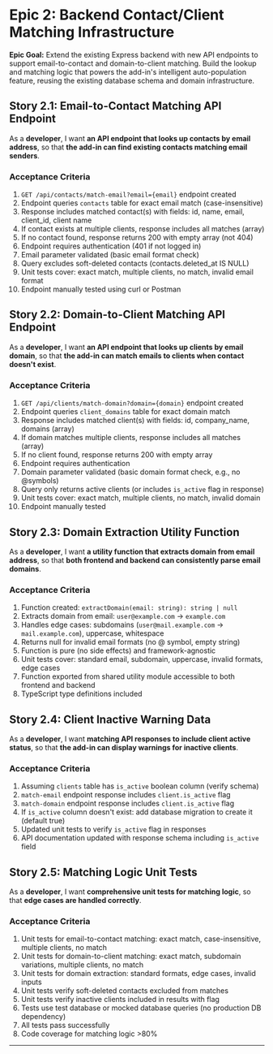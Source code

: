 # Epic 2: Backend Contact/Client Matching Infrastructure

**Epic Goal:** Extend the existing Express backend with new API endpoints to support email-to-contact and domain-to-client matching. Build the lookup and matching logic that powers the add-in's intelligent auto-population feature, reusing the existing database schema and domain infrastructure.

## Story 2.1: Email-to-Contact Matching API Endpoint

As a **developer**,
I want **an API endpoint that looks up contacts by email address**,
so that **the add-in can find existing contacts matching email senders**.

### Acceptance Criteria

1. `GET /api/contacts/match-email?email={email}` endpoint created
2. Endpoint queries `contacts` table for exact email match (case-insensitive)
3. Response includes matched contact(s) with fields: id, name, email, client_id, client name
4. If contact exists at multiple clients, response includes all matches (array)
5. If no contact found, response returns 200 with empty array (not 404)
6. Endpoint requires authentication (401 if not logged in)
7. Email parameter validated (basic email format check)
8. Query excludes soft-deleted contacts (contacts.deleted_at IS NULL)
9. Unit tests cover: exact match, multiple clients, no match, invalid email format
10. Endpoint manually tested using curl or Postman

## Story 2.2: Domain-to-Client Matching API Endpoint

As a **developer**,
I want **an API endpoint that looks up clients by email domain**,
so that **the add-in can match emails to clients when contact doesn't exist**.

### Acceptance Criteria

1. `GET /api/clients/match-domain?domain={domain}` endpoint created
2. Endpoint queries `client_domains` table for exact domain match
3. Response includes matched client(s) with fields: id, company_name, domains (array)
4. If domain matches multiple clients, response includes all matches (array)
5. If no client found, response returns 200 with empty array
6. Endpoint requires authentication
7. Domain parameter validated (basic domain format check, e.g., no @symbols)
8. Query only returns active clients (or includes `is_active` flag in response)
9. Unit tests cover: exact match, multiple clients, no match, invalid domain
10. Endpoint manually tested

## Story 2.3: Domain Extraction Utility Function

As a **developer**,
I want **a utility function that extracts domain from email address**,
so that **both frontend and backend can consistently parse email domains**.

### Acceptance Criteria

1. Function created: `extractDomain(email: string): string | null`
2. Extracts domain from email: `user@example.com` → `example.com`
3. Handles edge cases: subdomains (`user@mail.example.com` → `mail.example.com`), uppercase, whitespace
4. Returns null for invalid email formats (no @ symbol, empty string)
5. Function is pure (no side effects) and framework-agnostic
6. Unit tests cover: standard email, subdomain, uppercase, invalid formats, edge cases
7. Function exported from shared utility module accessible to both frontend and backend
8. TypeScript type definitions included

## Story 2.4: Client Inactive Warning Data

As a **developer**,
I want **matching API responses to include client active status**,
so that **the add-in can display warnings for inactive clients**.

### Acceptance Criteria

1. Assuming `clients` table has `is_active` boolean column (verify schema)
2. `match-email` endpoint response includes `client.is_active` flag
3. `match-domain` endpoint response includes `client.is_active` flag
4. If `is_active` column doesn't exist: add database migration to create it (default true)
5. Updated unit tests to verify `is_active` flag in responses
6. API documentation updated with response schema including `is_active` field

## Story 2.5: Matching Logic Unit Tests

As a **developer**,
I want **comprehensive unit tests for matching logic**,
so that **edge cases are handled correctly**.

### Acceptance Criteria

1. Unit tests for email-to-contact matching: exact match, case-insensitive, multiple clients, no match
2. Unit tests for domain-to-client matching: exact match, subdomain variations, multiple clients, no match
3. Unit tests for domain extraction: standard formats, edge cases, invalid inputs
4. Unit tests verify soft-deleted contacts excluded from matches
5. Unit tests verify inactive clients included in results with flag
6. Tests use test database or mocked database queries (no production DB dependency)
7. All tests pass successfully
8. Code coverage for matching logic >80%

---
